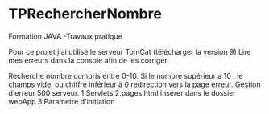 # TPRechercherNombre
Formation JAVA -Travaux pratique 

Pour ce projet j'ai utilisé le serveur TomCat (télécharger la version 9)
Lire  mes erreurs dans la console afin de les corriger. 

Recherche nombre compris entre 0-10.  Si le nombre supérieur a 10 , le champs vide, ou chiffre inférieur à 0 redirection vers la page erreur. 
Gestion d'erreur 500 serveur. 
1.Servlets 
2.pages html insérer dans le dossier webApp
3.Parametre d'initiation
